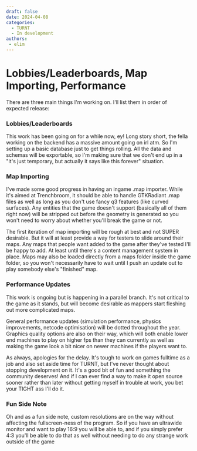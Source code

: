 ```yaml
---
draft: false
date: 2024-04-08 
categories:
  - TURNT
  - In development
authors:
 - elim
---
```


# Lobbies/Leaderboards, Map Importing, Performance

There are three main things I'm working on. I'll list them in order of expected release:

<!-- more -->

### Lobbies/Leaderboards

This work has been going on for a while now, ey! Long story short, the fella working on the backend has a massive amount going on irl atm. So I'm setting up a basic database just to get things rolling. All the data and schemas will be exportable, so I'm making sure that we don't end up in a "it's just temporary, but actually it says like this forever" situation.

### Map Importing

I've made some good progress in having an ingame .map importer. While it's aimed at Trenchbroom, it should be able to handle GTKRadiant .map files as well as long as you don't use fancy q3 features (like curved surfaces). Any entities that the game doesn't support (basically all of them right now) will be stripped out before the geometry is generated so you won't need to worry about whether you'll break the game or not. 

The first iteration of map importing will be rough at best and not SUPER desirable. But it will at least provide a way for testers to slide around their maps. Any maps that people want added to the game after they've tested I'll be happy to add. At least until there's a content management system in place. Maps may also be loaded directly from a maps folder inside the game folder, so you won't necessarily have to wait until I push an update out to play somebody else's "finished" map.

### Performance Updates

This work is ongoing but is happening in a parallel branch. It's not critical to the game as it stands, but will become desirable as mappers start fleshing out more complicated maps.

General performance updates (simulation performance, physics improvements, netcode optimisation) will be dotted throughout the year. Graphics quality options are also on their way, which will both enable lower end machines to play on higher fps than they can currently as well as making the game look a bit nicer on newer machines if the players want to.

As always, apologies for the delay. It's tough to work on games fulltime as a job and also set aside time for TURNT, but I've never thought about stopping development on it. It's a good bit of fun and something the community deserves! And if I can ever find a way to make it open source sooner rather than later without getting myself in trouble at work, you bet your TIGHT ass I'll do it.

### Fun Side Note

Oh and as a fun side note, custom resolutions are on the way without affecting the fullscreen-ness of the program. So if you have an ultrawide monitor and want to play 16:9 you will be able to, and if you simply prefer 4:3 you'll be able to do that as well without needing to do any strange work outside of the game

